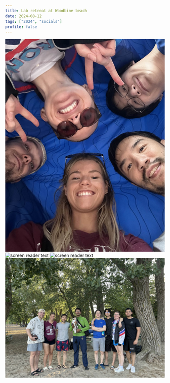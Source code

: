 ```yaml
---
title: Lab retreat at Woodbine beach
date: 2024-08-12
tags: ["2024", "socials"]
profile: false
---
```



![screen reader text](IMG_0392.jpg)
![screen reader text](IMG_0394.jpg)
![screen reader text](IMG_0395.jpg)
![screen reader text](IMG_0403.jpg)
